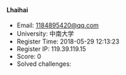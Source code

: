 #### Lhaihai  

* Email: 1184895420@qq.com  
* University: 中南大学  
* Register Time: 2018-05-29 12:13:23  
* Register IP: 119.39.119.15  
* Score: 0  
* Solved challenges: 
